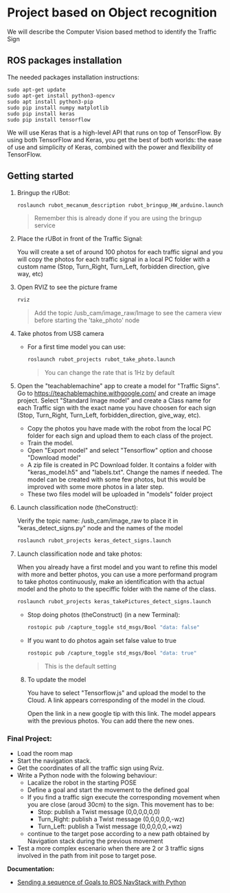 # Project based on Object recognition

We will describe the Computer Vision based method to identify the Traffic Sign

## ROS packages installation

The needed packages installation instructions:
````shell
sudo apt-get update
sudo apt-get install python3-opencv
sudo apt install python3-pip
sudo pip install numpy matplotlib
sudo pip install keras
sudo pip install tensorflow
````
We will use Keras that is a high-level API that runs on top of TensorFlow. By using both TensorFlow and Keras, you get the best of both worlds: the ease of use and simplicity of Keras, combined with the power and flexibility of TensorFlow. 

## Getting started

1. Bringup the rUBot:
   ```bash
   roslaunch rubot_mecanum_description rubot_bringup_HW_arduino.launch
   ````
   > Remember this is already done if you are using the bringup service
2. Place the rUBot in front of the Traffic Signal:
   
   You will create a set of around 100 photos for each traffic signal and you will copy the photos for each traffic signal in a local PC folder with a custom name (Stop, Turn_Right, Turn_Left, forbidden direction, give way, etc)

3. Open RVIZ to see the picture frame
    ````bash
    rviz
    ````
    > Add the topic /usb_cam/image_raw/Image to see the camera view before starting the 'take_photo' node

4. Take photos from USB camera
   
   - For a first time model you can use:
      ````bash
      roslaunch rubot_projects rubot_take_photo.launch
      ````
      > You can change the rate that is 1Hz by default
   
5. Open the "teachablemachine" app to create a model for "Traffic Signs". Go to https://teachablemachine.withgoogle.com/ and create an image project. Select "Standard Image model" and create a Class name for each Traffic sign with the exact name you have choosen for each sign (Stop, Turn_Right, Turn_Left, forbidden_direction, give_way, etc). 
   - Copy the photos you have made with the robot from the local PC folder for each sign and upload them to each class of the project.  
   - Train the model.  
   - Open "Export model" and select "Tensorflow" option and choose "Download model"
   - A zip file is created in PC Download folder. It contains a folder with "keras_model.h5" and "labels.txt". Change the names if needed. The model can be created with some few photos, but this would be improved with some more photos in a later step.  
   - These two files model will be uploaded in "models" folder project 

6. Launch classification node (theConstruct):

   Verify the topic name: /usb_cam/image_raw to place it in "keras_detect_signs.py" node and the names of the model
   
   ```bash
   roslaunch rubot_projects keras_detect_signs.launch
   ````
7. Launch classification node and take photos:

   When you already have a first model and you want to refine this model with more and better photos, you can use a more performand program to take photos continuously, make an identification with tha actual model and the photo to the speciffic folder with the name of the class.
   ```bash
   roslaunch rubot_projects keras_takePictures_detect_signs.launch
   ````
      - Stop doing photos (theConstruct) (in a new Terminal):
         ````bash
         rostopic pub /capture_toggle std_msgs/Bool "data: false"
         ````
      - If you want to do photos again set false value to true 
         ```bash
         rostopic pub /capture_toggle std_msgs/Bool "data: true"
         ````
         >This is the default setting
   8. To update the model

      You have to select "Tensorflow.js" and upload the model to the Cloud. A link appears corresponding of the model in the cloud.

      Open the link in a new google tip with this link. The model appears with the previous photos. You can add there the new ones.

### Final Project:

* Load the room map 
* Start the navigation stack. 
* Get the coordinates of all the traffic sign using Rviz.
* Write a Python node with the folowing behaviour:
	* Lacalize the robot in the starting POSE
   - Define a goal and start the movement to the defined goal
   - If you find a traffic sign execute the corresponding movement when you are close (aroud 30cm) to the sign. This movement has to be:
      - Stop: publish a Twist message (0,0,0,0,0,0)
      - Turn_Right: publish a Twist message (0,0,0,0,0,-wz)
      - Turn_Left: publish a Twist message (0,0,0,0,0,+wz)
	* continue to the target pose according to a new path obtained by Navigation stack during the previous movement
* Test a more complex escenario when there are 2 or 3 traffic signs involved in the path from init pose to target pose.

**Documentation:**

* [Sending a sequence of Goals to ROS NavStack with Python](https://hotblackrobotics.github.io/en/blog/2018/01/29/seq-goals-py/)
